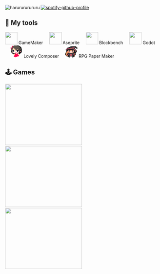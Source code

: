 ![harurururururu](https://steam-stat.vercel.app/api?profileName=harurururururu) 
[![spotify-github-profile](https://spotify-github-profile.kittinanx.com/api/view?uid=31zlyknw4bfc6j5d7x7u7nh6ubm4&cover_image=false&theme=default&show_offline=true&background_color=171a21&interchange=true&bar_color=53b14f&bar_color_cover=false)](https://spotify-github-profile.kittinanx.com/api/view?uid=31zlyknw4bfc6j5d7x7u7nh6ubm4&redirect=true)

## 💾 My tools
<img src="https://cdn2.steamgriddb.com/icon/e500b7708a865ec27eef36c33953b06e/32/256x256.png" width="40" height="40" /> GameMaker ㅤ 
<img src="https://www.rw-designer.com/icon-view/22556.png" width="40" height="40" /> Aseprite ㅤ 
<img src="https://upload.wikimedia.org/wikipedia/commons/6/6d/Blockbench_icon.png" width="40" height="40" /> Blockbench ㅤ 
<img src="https://uxwing.com/wp-content/themes/uxwing/download/brands-and-social-media/godot-game-engine-icon.png" width="40" height="40" /> Godot ㅤ 
<img src="Assets/icons/lovelycomposer.png" width="40" height="40" /> Lovely Composer ㅤ 
<img src="Assets/icons/rpgpapermaker.png" width="40" height="40" /> RPG Paper Maker

## 🕹️ Games
<a href="https://store.steampowered.com/app/1870400/Super_SpaceMail/" target="_blank">
  <img src="https://img.itch.zone/aW1nLzIyMjA4NjAwLmdpZg==/315x250%23cm/8xym8k.gif" width="252" height="200" />
</a>
<a href="https://harutofun.itch.io/lostincode" target="_blank">
  <img src="https://img.itch.zone/aW1nLzE3NDkzNzIwLmdpZg==/315x250%23cm/hHBwEu.gif" width="252" height="200" />
</a>
<a href="https://bsky.app/profile/haruto.fun" target="_blank">
  <img src="https://cdn.bsky.app/img/feed_fullsize/plain/did:plc:yvzzef625bgj6ratweirg5gu/bafkreih7aadlb6x2kbhh4n2w2dkdqd2j47ljm5yendrnumvhf532ztifc4@jpeg" width="252" height="200" />
</a>

